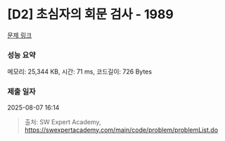 # [D2] 초심자의 회문 검사 - 1989 

[문제 링크](https://swexpertacademy.com/main/code/problem/problemDetail.do?contestProbId=AV5PyTLqAf4DFAUq) 

### 성능 요약

메모리: 25,344 KB, 시간: 71 ms, 코드길이: 726 Bytes

### 제출 일자

2025-08-07 16:14



> 출처: SW Expert Academy, https://swexpertacademy.com/main/code/problem/problemList.do